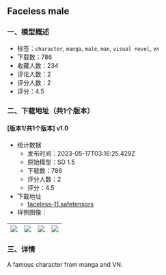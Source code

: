 ## Faceless male
### 一、模型概述

- 标签：`character`, `manga`, `male`, `man`, `visual novel`, `vn`
- 下载数：786
- 收藏人数：234
- 评论人数：2
- 评分人数：2
- 评分：4.5

### 二、下载地址（共1个版本）

#### [版本1/共1个版本] v1.0

- 统计数据
  - 发布时间：2023-05-17T03:16:25.429Z
  - 原始模型：SD 1.5
  - 下载数：786
  - 评分人数：2
  - 评分：4.5
- 下载地址
  - [faceless-11.safetensors](https://civitai.com/api/download/models/72881)
- 样例图像：

| <img src="https://image.civitai.com/xG1nkqKTMzGDvpLrqFT7WA/59a47787-6bbf-4ee0-a209-dd5f8565502a/width=450/813252.jpeg" /> | <img src="https://image.civitai.com/xG1nkqKTMzGDvpLrqFT7WA/fa1b7654-7008-409f-89d1-2dd8cebce6f4/width=450/813253.jpeg" /> | <img src="https://image.civitai.com/xG1nkqKTMzGDvpLrqFT7WA/a1db2047-0200-4ddf-8d97-96456fc9e989/width=450/813254.jpeg" /> | <img src="https://image.civitai.com/xG1nkqKTMzGDvpLrqFT7WA/3df88ec2-5e68-409e-8bd1-eb535a31aee3/width=450/813255.jpeg" /> |
| ---- | ---- | ---- | ---- |


### 三、详情
<p>A famous character from manga and VN.</p>